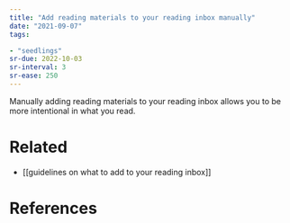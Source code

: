```yaml
---
title: "Add reading materials to your reading inbox manually"
date: "2021-09-07"
tags:

- "seedlings"
sr-due: 2022-10-03
sr-interval: 3
sr-ease: 250
---
```


Manually adding reading materials to your reading inbox allows you to be more intentional in what you read.

# Related

- [[guidelines on what to add to your reading inbox]]

# References